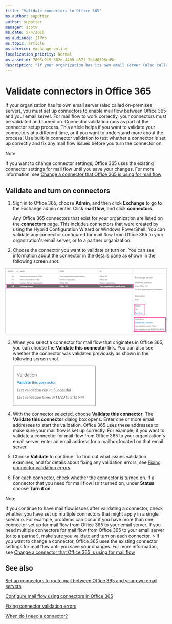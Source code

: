 ```yaml
---
title: "Validate connectors in Office 365"
ms.author: supotter
author: supotter
manager: scotv
ms.date: 5/4/2016
ms.audience: ITPro
ms.topic: article
ms.service: exchange-online
localization_priority: Normal
ms.assetid: 7805c2f9-302d-4409-a57f-2b4d8296cd5e
description: "If your organization has its own email server (also called on-premises server), you must set up connectors to enable mail flow between Office 365 and your email server. For mail flow to work correctly, your connectors must be validated and turned on. Connector validation runs as part of the connector setup process. This article helps if you want to validate your connectors at a different time, or if you want to understand more about the process. Use built-in connector validation to test whether a connector is set up correctly and fix any mail flow issues before you turn the connector on."
---
```


# Validate connectors in Office 365

If your organization has its own email server (also called on-premises server), you must set up connectors to enable mail flow between Office 365 and your email server. For mail flow to work correctly, your connectors must be validated and turned on. Connector validation runs as part of the connector setup process. This article helps if you want to validate your connectors at a different time, or if you want to understand more about the process. Use built-in connector validation to test whether a connector is set up correctly and fix any mail flow issues before you turn the connector on.
  
> [!NOTE]
> If you want to change connector settings, Office 365 uses the existing connector settings for mail flow until you save your changes. For more information, see [Change a connector that Office 365 is using for mail flow](set-up-connectors-to-route-mail.md#Changeaconnector)
  
## Validate and turn on connectors

1. Sign in to Office 365, choose **Admin**, and then click **Exchange** to go to the Exchange admin center. Click **mail flow**, and click **connectors**. 
    
    Any Office 365 connectors that exist for your organization are listed on the **connectors** page. This includes connectors that were created by using the Hybrid Configuration Wizard or Windows PowerShell. You can validate any connector configured for mail flow from Office 365 to your organization's email server, or to a partner organization. 
    
2. Choose the connector you want to validate or turn on. You can see information about the connector in the details pane as shown in the following screen shot. 
  
![Shows a connector from Office 365 to an Exchange Server that is turned off and has failed validation.](../../media/94d4c6ed-70d0-4a1d-915b-9d089f58d714.png)
  
3. When you select a connector for mail flow that originates in Office 365, you can choose the **Validate this connector** link. You can also see whether the connector was validated previously as shown in the following screen shot. 
    
    ![Shows a connector that was previously validated and a link to validate the connector again.](../../media/e563a5dd-5e3c-4e78-8d3b-1e4b05a8e5d1.png)
  
4. With the connector selected, choose **Validate this connector**. The **Validate this connector** dialog box opens. Enter one or more email addresses to start the validation. Office 365 uses these addresses to make sure your mail flow is set up correctly. For example, if you want to validate a connector for mail flow from Office 365 to your organization's email server, enter an email address for a mailbox located on that email server. 
    
5. Choose **Validate** to continue. To find out what issues validation examines, and for details about fixing any validation errors, see [Fixing connector validation errors](http://technet.microsoft.com/library/abbae1e7-2cbe-434c-bd9f-ede00cebc170.aspx).
    
6. For each connector, check whether the connector is turned on. If a connector that you need for mail flow isn't turned on, under **Status** choose **Turn it on**. 
    
> [!NOTE]
> If you continue to have mail flow issues after validating a connector, check whether you have set up multiple connectors that might apply in a single scenario. For example, problems can occur if you have more than one connector set up for mail flow from Office 365 to your email server. If you need multiple connectors for mail flow from Office 365 to your email server (or to a partner), make sure you validate and turn on each connector. > If you want to change a connector, Office 365 uses the existing connector settings for mail flow until you save your changes. For more information, see [Change a connector that Office 365 is using for mail flow](set-up-connectors-to-route-mail.md#Changeaconnector)
  
## See also

[Set up connectors to route mail between Office 365 and your own email servers](set-up-connectors-to-route-mail.md)
  
[Configure mail flow using connectors in Office 365](use-connectors-to-configure-mail-flow.md)

[Fixing connector validation errors](http://technet.microsoft.com/library/abbae1e7-2cbe-434c-bd9f-ede00cebc170.aspx)
  
[When do I need a connector?](use-connectors-to-configure-mail-flow.md#NeedConnector1)

